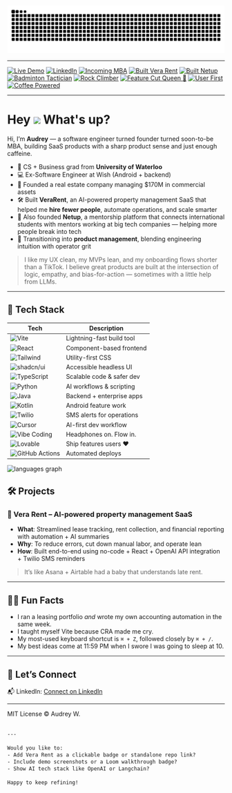 
<picture>
  <source media="(prefers-color-scheme: dark)" srcset="https://raw.githubusercontent.com/audreywqy/audreywqy/output/github-contribution-grid-snake-dark.svg" />
  <source media="(prefers-color-scheme: light)" srcset="https://raw.githubusercontent.com/audreywqy/audreywqy/output/github-contribution-grid-snake.svg" />
  <img alt="github-snake" src="https://raw.githubusercontent.com/audreywqy/audreywqy/output/github-contribution-grid-snake.svg" />
</picture>

---

[![Live Demo](https://img.shields.io/badge/Live%20Site-audreywqy.github.io/audrey--portfolio--website-blue?logo=github)](https://audreywqy.github.io/audrey-portfolio-website/)
[![LinkedIn](https://img.shields.io/badge/LinkedIn-Audrey-blue?logo=linkedin)](https://www.linkedin.com/in/audreywqy/)
[![Incoming MBA](https://img.shields.io/badge/UCLA%20MBA-Incoming%202025-2774AE?logo=ucla&logoColor=white)](https://www.anderson.ucla.edu/)
[![Built Vera Rent](https://img.shields.io/badge/SaaS%20Builder-Vera%20Rent-7E3FF2)]()
[![Built Netup](https://img.shields.io/badge/Mentorship%20Marketplace%20Builder-Netup-8A2BE2)]()
[![Badminton Tactician](https://img.shields.io/badge/Side%20Hustle-Badminton%20Tactician-ff69b4)]()
[![Rock Climber](https://img.shields.io/badge/Hobby-Rock%20Climber-orange)]()
[![Feature Cut Queen 👑](https://img.shields.io/badge/Scope%20Control-Expert-red)]()
[![User First](https://img.shields.io/badge/User%20First-Always-blueviolet)]()
[![Coffee Powered](https://img.shields.io/badge/Coffee-Powered-important?logo=buy-me-a-coffee)]()

---

<h1> Hey <img src="https://emojis.slackmojis.com/emojis/images/1577305505/7373/hand_wave.gif?1577305505" width="50" /> What's up?</h1>

Hi, I’m **Audrey** — a software engineer turned founder turned soon-to-be MBA, building SaaS products with a sharp product sense and just enough caffeine.

- 🧠 CS + Business grad from **University of Waterloo**
- 💻 Ex-Software Engineer at Wish (Android + backend)
- 🏢 Founded a real estate company managing $170M in commercial assets
- 🛠️ Built **VeraRent**, an AI-powered property management SaaS that helped me **hire fewer people**, automate operations, and scale smarter
- 🤝 Also founded **Netup**, a mentorship platform that connects international students with mentors working at big tech companies — helping more people break into tech
- 🎯 Transitioning into **product management**, blending engineering intuition with operator grit

> I like my UX clean, my MVPs lean, and my onboarding flows shorter than a TikTok.
> I believe great products are built at the intersection of logic, empathy, and bias-for-action — sometimes with a little help from LLMs.

---

## 🧠 Tech Stack

| Tech             | Description                              |
|------------------|------------------------------------------|
| ![Vite](https://img.shields.io/badge/Vite-Frontend-yellow?logo=vite) | Lightning-fast build tool |
| ![React](https://img.shields.io/badge/React-UI-blue?logo=react) | Component-based frontend |
| ![Tailwind](https://img.shields.io/badge/Tailwind-Styling-38B2AC?logo=tailwindcss) | Utility-first CSS |
| ![shadcn/ui](https://img.shields.io/badge/shadcn/ui-Design%20System-black) | Accessible headless UI |
| ![TypeScript](https://img.shields.io/badge/TypeScript-Typing-3178C6?logo=typescript) | Scalable code & safer dev |
| ![Python](https://img.shields.io/badge/Python-AI%20Tools-yellow?logo=python) | AI workflows & scripting |
| ![Java](https://img.shields.io/badge/Java-Android-red?logo=java&logoColor=white) | Backend + enterprise apps |
| ![Kotlin](https://img.shields.io/badge/Kotlin-Mobile-7F52FF?logo=kotlin) | Android feature work |
| ![Twilio](https://img.shields.io/badge/Twilio-API%20Integration-F22F46?logo=twilio&logoColor=white) | SMS alerts for operations |
| ![Cursor](https://img.shields.io/badge/Code%20Editor-Cursor-2A2D4E?logo=visualstudiocode&logoColor=white) | AI-first dev workflow |
| ![Vibe Coding](https://img.shields.io/badge/Mode-Vibe%20Coding-ff69b4) | Headphones on. Flow in. |
| ![Lovable](https://img.shields.io/badge/Product%20Principle-Lovable%20>%20Viable-red) | Ship features users ❤️ |
| ![GitHub Actions](https://img.shields.io/badge/CI-CD%20via%20GitHub%20Actions-181717?logo=github) | Automated deploys |


<div align="left">
  <img src="https://github-readme-stats.vercel.app/api/top-langs?username=audreywqy&locale=en&hide_title=false&layout=compact&card_width=320&langs_count=5&theme=dracula&hide_border=false" height="150" alt="languages graph"  />
</div>


## 🛠 Projects

### 🔧 Vera Rent – AI-powered property management SaaS

- **What**: Streamlined lease tracking, rent collection, and financial reporting with automation + AI summaries
- **Why**: To reduce errors, cut down manual labor, and operate lean
- **How**: Built end-to-end using no-code + React + OpenAI API integration + Twilio SMS reminders

> It’s like Asana + Airtable had a baby that understands late rent.

---

## 🤹‍♀️ Fun Facts

- I ran a leasing portfolio *and* wrote my own accounting automation in the same week.
- I taught myself Vite because CRA made me cry.
- My most-used keyboard shortcut is `⌘ + Z`, followed closely by `⌘ + /`.
- My best ideas come at 11:59 PM when I swore I was going to sleep at 10.

---

## 🔗 Let’s Connect

📬 LinkedIn: [Connect on LinkedIn](https://www.linkedin.com/in/audreywqy/)

---

MIT License © Audrey W.

```

---

Would you like to:
- Add Vera Rent as a clickable badge or standalone repo link?
- Include demo screenshots or a Loom walkthrough badge?
- Show AI tech stack like OpenAI or Langchain?

Happy to keep refining!
```

